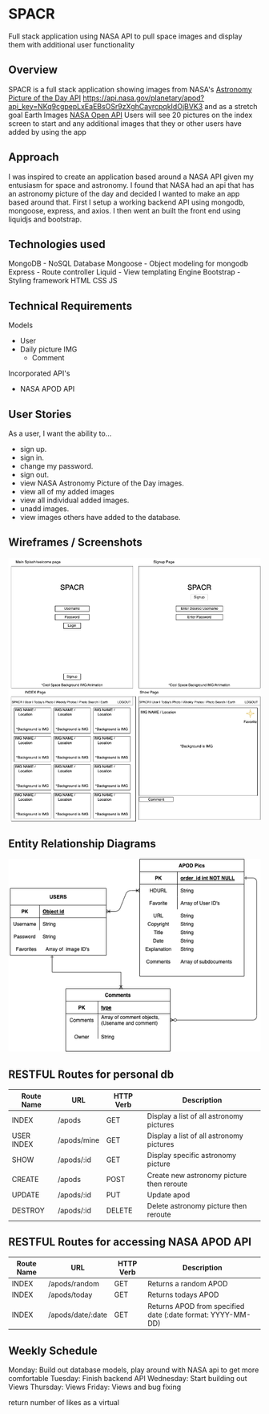 # SPACR
Full stack application using NASA API to pull space images and display them with additional user functionality

## Overview
SPACR is a full stack application showing images from NASA's [Astronomy Picture of the Day API](https://apod.nasa.gov/apod/astropix.html) https://api.nasa.gov/planetary/apod?api_key=NKq9cgpepLxEaEBsOSr9zXghCayrcpqkIdOjBVK3 and  as a stretch goal Earth Images 
[NASA Open API](https://api.nasa.gov/)
Users will see 20 pictures on the index screen to start and any additional images that they or other users have added by using the app

## Approach
I was inspired to create an application based around a NASA API given my entusiasm for space and astronomy. I found that NASA had an api that has an astronomy picture of the day and decided I wanted to make an app based around that. First I setup a working backend API using mongodb, mongoose, express, and axios. I then went an built the front end using liquidjs and bootstrap. 

## Technologies used
MongoDB - NoSQL Database
Mongoose - Object modeling for mongodb
Express - Route controller
Liquid - View templating Engine
Bootstrap - Styling framework
HTML
CSS
JS

## Technical Requirements
Models
  - User
  - Daily picture IMG
    - Comment

Incorporated API's
- NASA APOD API

## User Stories
As a user, I want the ability to... 
  - sign up.
  - sign in. 
  - change my password. 
  - sign out. 
  - view NASA Astronomy Picture of the Day images. 
  - view all of my added images
  - view all individual added images. 
  - unadd images. 
  - view images others have added to the database. 

## Wireframes / Screenshots
![SPACR Wireframe](/planning/SPACR-wireframe.png)
## Entity Relationship Diagrams
![SPACR ERD](/planning/ERD.png)

## RESTFUL Routes for personal db
| Route Name | URL | HTTP Verb | Description |
| ----------- | ----------- | ----------- | ----------- |
| INDEX | /apods | GET | Display a list of all astronomy pictures |
| USER INDEX | /apods/mine | GET | Display a list of all astronomy pictures |
| SHOW | /apods/:id | GET | Display specific astronomy picture |
| CREATE | /apods | POST | Create new astronomy picture then reroute |
| UPDATE | /apods/:id | PUT | Update apod |
| DESTROY | /apods/:id | DELETE | Delete astronomy picture then reroute |

## RESTFUL Routes for accessing NASA APOD API
| Route Name | URL | HTTP Verb | Description |
| ----------- | ----------- | ----------- | ----------- |
| INDEX | /apods/random | GET | Returns a random APOD |
| INDEX | /apods/today | GET | Returns todays APOD |
| INDEX | /apods/date/:date | GET | Returns APOD from specified date (:date format: YYYY-MM-DD) |


## Weekly Schedule
Monday: Build out database models, play around with NASA api to get more comfortable
Tuesday: Finish backend API
Wednesday: Start building out Views 
Thursday: Views
Friday: Views and bug fixing 

return number of likes as a virtual